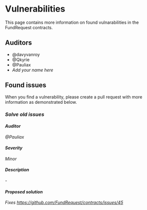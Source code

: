 # Vulnerabilities

This page contains more information on found vulnarabilities in the FundRequest contracts.


## Auditors
* @davyvanroy
* @Qkyrie
* @Pauliax
* *Add your name here*


## Found issues
When you find a vulnerability, please create a pull request with more information as demonstrated below.

### *Solve old issues*

#### *Auditor*
*@Pauliax*

#### *Severity*
*Minor*

#### *Description*
*-*

#### *Proposed solution*
*Fixes https://github.com/FundRequest/contracts/issues/45*

